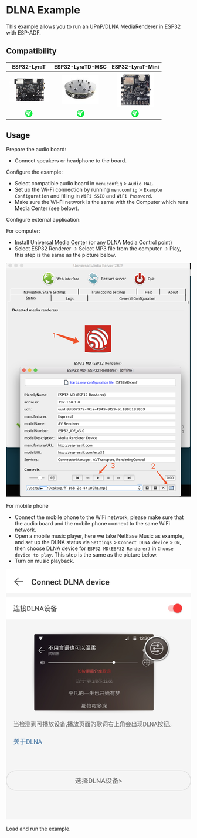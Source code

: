 # DLNA Example

This example allows you to run an UPnP/DLNA MediaRenderer in ESP32 with ESP-ADF.

## Compatibility

| ESP32-LyraT | ESP32-LyraTD-MSC | ESP32-LyraT-Mini |
|:-----------:|:---------------:|:----------------:|
| [![alt text](../../../docs/_static/esp32-lyrat-v4.3-side-small.jpg "ESP32-LyraT")](https://docs.espressif.com/projects/esp-adf/en/latest/get-started/get-started-esp32-lyrat.html) | [![alt text](../../../docs/_static/esp32-lyratd-msc-v2.2-small.jpg "ESP32-LyraTD-MSC")](https://docs.espressif.com/projects/esp-adf/en/latest/get-started/get-started-esp32-lyratd-msc.html) |[![alt text](../../../docs/_static/esp32-lyrat-mini-v1.2-small.jpg "ESP32-LyraT-Mini")](https://docs.espressif.com/projects/esp-adf/en/latest/get-started/get-started-esp32-lyrat-mini.html) |
| ![alt text](../../../docs/_static/yes-button.png "Compatible") | ![alt text](../../../docs/_static/yes-button.png "Compatible") |![alt text](../../../docs/_static/yes-button.png "Compatible") |


## Usage

Prepare the audio board:

- Connect speakers or headphone to the board.

Configure the example:

- Select compatible audio board in `menuconfig` > `Audio HAL`.
- Set up the Wi-Fi connection by running `menuconfig` > `Example Configuration` and filling in `WiFi SSID` and `WiFi Password`.
- Make sure the Wi-Fi network is the same with the Computer which runs Media Center (see below).

Configure external application:

For computer:
- Install [Universal Media Center](https://www.universalmediaserver.com/) (or any DLNA Media Control point)
- Select ESP32 Renderer -> Select MP3 file from the computer -> Play, this step is the same as the picture below.

![UMS](./ums.png)

For mobile phone
- Connect the mobile phone to the WiFi network, please make sure that the audio board and the mobile phone connect to the same WiFi network.
- Open a mobile music player, here we take NetEase Music as example, and set up the DLNA status via `Settings` > `Connect DLNA device` >  `ON`, then choose DLNA device for `ESP32 MD(ESP32 Renderer)` in  `Choose device to play`. This step is the same as the picture below.
- Turn on music playback.

![NES](./nes.jpg)

Load and run the example.
